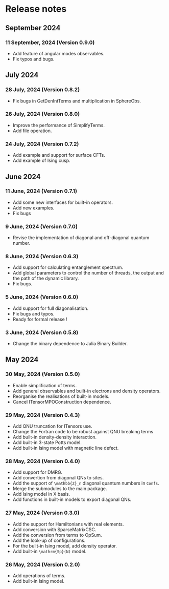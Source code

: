 # Release notes 

## September 2024

### 11 September, 2024 (Version 0.9.0)

- Add feature of angular modes observables.
- Fix typos and bugs.

## July 2024

### 28 July, 2024 (Version 0.8.2)

- Fix bugs in GetDenIntTerms and multiplication in SphereObs. 

### 26 July, 2024 (Version 0.8.0)

- Improve the performance of SimplifyTerms. 
- Add file operation. 

### 24 July, 2024 (Version 0.7.2)

- Add example and support for surface CFTs. 
- Add example of Ising cusp.

## June 2024

### 11 June, 2024 (Version 0.7.1)

- Add some new interfaces for built-in operators. 
- Add new examples. 
- Fix bugs

### 9 June, 2024 (Version 0.7.0)

- Revise the implementation of diagonal and off-diagonal quantum number. 

### 8 June, 2024 (Version 0.6.3)

- Add support for calculating entanglement spectrum. 
- Add global parameters to control the number of threads, the output and the path of the dynamic library. 
- Fix bugs. 

### 5 June, 2024 (Version 0.6.0)

- Add support for full diagonalisation. 
- Fix bugs and typos.
- Ready for formal release !

### 3 June, 2024 (Version 0.5.8)

- Change the binary dependence to Julia Binary Builder. 

## May 2024

### 30 May, 2024 (Version 0.5.0)

- Enable simplification of terms.
- Add general observables and built-in electrons and density operators. 
- Reorganise the realisations of built-in models.
- Cancel ITensorMPOConstruction dependence. 

### 29 May, 2024 (Version 0.4.3)

- Add QNU truncation for ITensors use.
- Change the Fortran code to be robust against QNU breaking terms
- Add built-in density-density interaction. 
- Add built-in 3-state Potts model.
- Add built-in Ising model with magnetic line defect. 

### 28 May, 2024 (Version 0.4.0)

- Add support for DMRG.
- Add convertion from diagonal QNs to sites. 
- Add the support of ``\mathbb{Z}_n`` diagonal quantum numbers in `Confs`.
- Merge the submodules to the main package. 
- Add Ising model in X basis.  
- Add functions in built-in models to export diagonal QNs. 

### 27 May, 2024 (Version 0.3.0)

- Add the support for Hamiltonians with real elements. 
- Add conversion with SparseMatrixCSC. 
- Add the conversion from terms to OpSum.
- Add the look-up of configurations. 
- For the built-in Ising model, add density operator.
- Add built-in ``\mathrm{Sp}(N)`` model. 

### 26 May, 2024 (Version 0.2.0)

- Add operations of terms.
- Add built-in Ising model. 